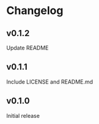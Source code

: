 # Changelog

## v0.1.2

Update README

## v0.1.1

Include LICENSE and README.md

## v0.1.0

Initial release
